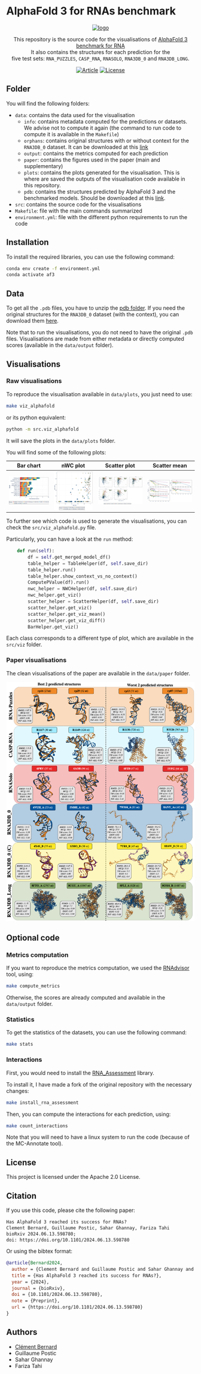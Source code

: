 # AlphaFold 3 for RNAs benchmark

<div align="center">
<a href="https://doi.org/10.1093/nargab/lqae048" target="_blank" title="Go to article"><img width="500px" alt="logo" src="data/paper/graphical_abstract.png"></a>
<a name="readme-top"></a>

This repository is the source code for the visualisations of [AlphaFold 3 benchmark for RNA](https://www.biorxiv.org/content/10.1101/2024.06.13.598780v2)
<br> It also contains the structures for each prediction for the <br> five test sets: `RNA_PUZZLES`, `CASP_RNA`, `RNASOLO`, `RNA3DB_0` and `RNA3DB_LONG`.

[![Article][article_img]][article_url]
[![License][repo_license_img]][repo_license_url]

<a name="readme-top"></a>


</div>


## Folder

You will find the following folders:
- `data`: contains the data used for the visualisation
  - `info`: contains metadata computed for the predictions or datasets. We advise not to compute it again (the command to run code to compute it is available in the `Makefile`)
  - `orphans`: contains original structures with or without context for the `RNA3DB_0` dataset. It can be downloaded at this [link](https://drive.google.com/file/d/1JlXJ0G0H7YcXIEh_9LEmhBSkoaeuqg_1/view?usp=sharing)
  - `output`: contains the metrics computed for each prediction
  - `paper`: contains the figures used in the paper (main and supplementary)
  - `plots`: contains the plots generated for the visualisation. This is where are saved the outputs of the visualisation code available in this repository.
  - `pdb`: contains the structures predicted by AlphaFold 3 and the benchmarked models. 
   Should be downloaded at this [link](https://drive.google.com/file/d/1xGc9eBM4SYE4UnMI04n6EOa82lfVIjL7/view?usp=sharing). 
- `src`: contains the source code for the visualisations
- `Makefile`: file with the main commands summarized
- `environment.yml`: file with the different python requirements to run the code

## Installation

To install the required libraries, you can use the following command:

```bash
conda env create -f environment.yml
conda activate af3
```

## Data 

To get all the `.pdb` files, you have to unzip the [pdb folder](https://drive.google.com/file/d/1xGc9eBM4SYE4UnMI04n6EOa82lfVIjL7/view?usp=sharing).
If you need the original structures for the `RNA3DB_0` dataset (with the context), you can download them [here](https://drive.google.com/file/d/1JlXJ0G0H7YcXIEh_9LEmhBSkoaeuqg_1/view?usp=sharing).

Note that to run the visualisations, you do not need to have the original `.pdb` files. 
Visualisations are made from either metadata or directly computed scores (available in the `data/output` folder).


## Visualisations

### Raw visualisations

To reproduce the visualisation available in `data/plots`, you just need to use:

```bash
make viz_alphafold
```

or its python equivalent:

```bash
python -m src.viz_alphafold
```

It will save the plots in the `data/plots` folder.

You will find some of the following plots:

Bar chart       |                        nWC plot                         |                        Scatter plot                         |                           Scatter mean                           
:---:|:-------------------------------------------------------:|:-----------------------------------------------------------:|:----------------------------------------------------------------:|
![](data/plots/figures/bar/CASP-RNA.png) | ![](data/plots//figures/nwc/INF-WC_INF-NWC_by_RMSD.png) | ![](data/plots/figures/scatter/main_metrics_vs_seq_len.png) | ![](data/plots/figures/scatter_mean/mean_metrics_vs_seq_len_all_models_scatter_25.png) | 

To further see which code is used to generate the visualisations, you can check the `src/viz_alphafold.py` file.

Particularly, you can have a look at the `run` method: 

```python
    def run(self):
        df = self.get_merged_model_df()
        table_helper = TableHelper(df, self.save_dir)
        table_helper.run()
        table_helper.show_context_vs_no_context()
        ComputePValue(df).run()
        nwc_helper = NWCHelper(df, self.save_dir)
        nwc_helper.get_viz()
        scatter_helper = ScatterHelper(df, self.save_dir)
        scatter_helper.get_viz()
        scatter_helper.get_viz_mean()
        scatter_helper.get_viz_diff()
        BarHelper.get_viz()
```

Each class corresponds to a different type of plot, which are available in the `src/viz` folder. 

### Paper visualisations

The clean visualisations of the paper are available in the `data/paper` folder. 

![](data/paper/supp/figureS4.png)

## Optional code

### Metrics computation
If you want to reproduce the metrics computation, we used the [RNAdvisor](https://github.com/EvryRNA/rnadvisor) tool, using:

```bash
make compute_metrics
```

Otherwise, the scores are already computed and available in the `data/output` folder.

### Statistics

To get the statistics of the datasets, you can use the following command:

```bash
make stats
```

### Interactions

First, you would need to install the [RNA_Assessment](https://github.com/RNA-Puzzles/RNA_assessment) library.

To install it, I have made a fork of the original repository with the necessary changes:

```bash
make install_rna_assessment
```

Then, you can compute the interactions for each prediction, using:

```bash
make count_interactions
```

Note that you will need to have a linux system to run the code (because of the MC-Annotate tool). 

## License

This project is licensed under the Apache 2.0 License.

## Citation


If you use this code, please cite the following paper:

```
Has AlphaFold 3 reached its success for RNAs?
Clement Bernard, Guillaume Postic, Sahar Ghannay, Fariza Tahi
bioRxiv 2024.06.13.598780; 
doi: https://doi.org/10.1101/2024.06.13.598780
```

Or using the bibtex format:

```bibtex
@article{Bernard2024,
  author = {Clement Bernard and Guillaume Postic and Sahar Ghannay and Fariza Tahi},
  title = {Has AlphaFold 3 reached its success for RNAs?},
  year = {2024},
  journal = {bioRxiv},
  doi = {10.1101/2024.06.13.598780},
  note = {Preprint},
  url = {https://doi.org/10.1101/2024.06.13.598780}
}
```

## Authors

- [Clément Bernard](https://github.com/clementbernardd)
- Guillaume Postic
- Sahar Ghannay
- Fariza Tahi

<!-- Links -->

[article_img]: https://img.shields.io/badge/BioRxiv-Article-blue?style=for-the-badge&logo=none
[article_url]: https://www.biorxiv.org/content/10.1101/2024.06.13.598780v2
[repo_license_img]: https://img.shields.io/badge/license-Apache_2.0-red?style=for-the-badge&logo=none
[repo_license_url]: https://github.com/EvryRNA/alphafold3_for_rna/blob/main

